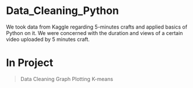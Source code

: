 # Data_Cleaning_Python
We took data from Kaggle regarding 5-minutes crafts and applied basics of Python on it.
We were concerned with the duration and views of a certain video uploaded by 5 minutes craft.

# In Project
> Data Cleaning
> Graph Plotting
> K-means
